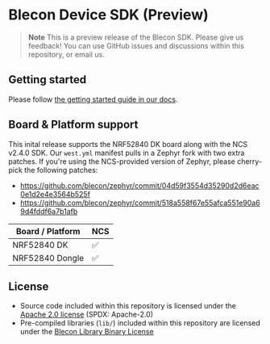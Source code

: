 #   Blecon Device SDK (Preview)

> **Note**
> This is a preview release of the Blecon SDK. Please give us feedback! You can use GitHub issues and discussions within this repository, or email us.

##  Getting started

Please follow [the getting started guide in our docs](https://blecon.net//device-sdk-getting-started).

##  Board & Platform support

This inital release supports the NRF52840 DK board along with the NCS v2.4.0 SDK. Our `west.yml` manifest pulls in a Zephyr fork with two extra patches. If you're using the NCS-provided version of Zephyr, please cherry-pick the following patches:
* https://github.com/blecon/zephyr/commit/04d59f3554d35290d2d6eac0e1d2e4e3564b525f
* https://github.com/blecon/zephyr/commit/518a558f67e55afca551e90a69d4fddf6a7b1afb

| Board / Platform  | NCS       |
|-                  |-          |
| NRF52840 DK       | ✅        |
| NRF52840 Dongle   | ✅        |

##  License
* Source code included within this repository is licensed under the [Apache 2.0 license](LICENSE.md) (SPDX: Apache-2.0)
* Pre-compiled libraries (`lib/`) included within this repository are licensed under the [Blecon Library Binary License](lib/LICENSE.md)
